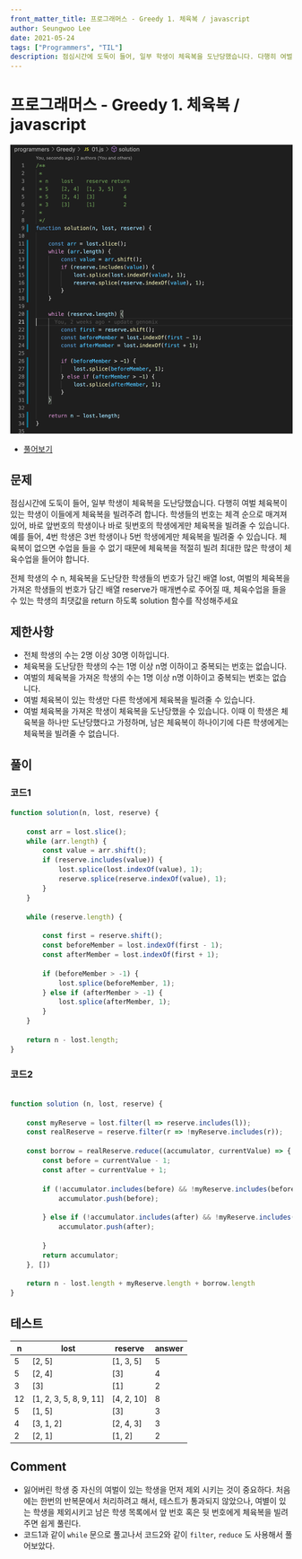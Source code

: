```yaml
---
front_matter_title: 프로그래머스 - Greedy 1. 체육복 / javascript
author: Seungwoo Lee
date: 2021-05-24
tags: ["Programmers", "TIL"]
description: 점심시간에 도둑이 들어, 일부 학생이 체육복을 도난당했습니다. 다행히 여벌 체육복이 있는 학생이 이들에게 체육복을 빌려주려 합니다.
---
```


# 프로그래머스 - Greedy 1. 체육복 / javascript

![01.png](./img/01.png)

* [풀어보기](https://programmers.co.kr/learn/courses/30/lessons/42862)

## 문제

점심시간에 도둑이 들어, 일부 학생이 체육복을 도난당했습니다. 다행히 여벌 체육복이 있는 학생이 이들에게 체육복을 빌려주려 합니다. 학생들의 번호는 체격 순으로 매겨져 있어, 바로 앞번호의 학생이나 바로 뒷번호의 학생에게만 체육복을 빌려줄 수 있습니다. 예를 들어, 4번 학생은 3번 학생이나 5번 학생에게만 체육복을 빌려줄 수 있습니다. 체육복이 없으면 수업을 들을 수 없기 때문에 체육복을 적절히 빌려 최대한 많은 학생이 체육수업을 들어야 합니다.

전체 학생의 수 n, 체육복을 도난당한 학생들의 번호가 담긴 배열 lost, 여벌의 체육복을 가져온 학생들의 번호가 담긴 배열 reserve가 매개변수로 주어질 때, 체육수업을 들을 수 있는 학생의 최댓값을 return 하도록 solution 함수를 작성해주세요

## 제한사항

* 전체 학생의 수는 2명 이상 30명 이하입니다.
* 체육복을 도난당한 학생의 수는 1명 이상 n명 이하이고 중복되는 번호는 없습니다.
* 여벌의 체육복을 가져온 학생의 수는 1명 이상 n명 이하이고 중복되는 번호는 없습니다.
* 여벌 체육복이 있는 학생만 다른 학생에게 체육복을 빌려줄 수 있습니다.
* 여벌 체육복을 가져온 학생이 체육복을 도난당했을 수 있습니다. 이때 이 학생은 체육복을 하나만 도난당했다고 가정하며, 남은 체육복이 하나이기에 다른 학생에게는 체육복을 빌려줄 수 없습니다.

## 풀이

### 코드1

```js
function solution(n, lost, reserve) {

    const arr = lost.slice();
    while (arr.length) {
        const value = arr.shift();
        if (reserve.includes(value)) {
            lost.splice(lost.indexOf(value), 1);
            reserve.splice(reserve.indexOf(value), 1);
        }
    }
 
    while (reserve.length) {
        
        const first = reserve.shift();
        const beforeMember = lost.indexOf(first - 1);
        const afterMember = lost.indexOf(first + 1);

        if (beforeMember > -1) {
            lost.splice(beforeMember, 1);
        } else if (afterMember > -1) {
            lost.splice(afterMember, 1);
        }
    }

    return n - lost.length;
}
```

### 코드2

```js

function solution (n, lost, reserve) {

    const myReserve = lost.filter(l => reserve.includes(l));
    const realReserve = reserve.filter(r => !myReserve.includes(r));

    const borrow = realReserve.reduce((accumulator, currentValue) => {
        const before = currentValue - 1;
        const after = currentValue + 1;

        if (!accumulator.includes(before) && !myReserve.includes(before) && lost.includes(before)) {
            accumulator.push(before);

        } else if (!accumulator.includes(after) && !myReserve.includes(after) && lost.includes(after)) {
            accumulator.push(after);

        }
        return accumulator;
    }, [])

    return n - lost.length + myReserve.length + borrow.length
}
```

## 테스트

|n | lost | reserve|answer
---|------|--------|------
|5|[2, 5]|[1, 3, 5]|5
|5|[2, 4]|[3]|4
|3|[3]|[1]|2
|12|[1, 2, 3, 5, 8, 9, 11]|[4, 2, 10]|8
|5|[1, 5]|[3]|3
|4|[3, 1, 2]|[2, 4, 3]|3
|2|[2, 1]|[1, 2]|2

## Comment

* 잃어버린 학생 중 자신의 여벌이 있는 학생을 먼저 제외 시키는 것이 중요하다. 처음에는 한번의 반복문에서 처리하려고 해서, 테스트가 통과되지 않았으나, 여별이 있는 학생을 제외시키고 남은 학생 목록에서 앞 번호 혹은 뒷 번호에게 체육복을 빌려주면 쉽게 풀린다.
* 코드1과 같이 `while` 문으로 풀고나서 코드2와 같이 `filter`, `reduce` 도 사용해서 풀어보았다.

